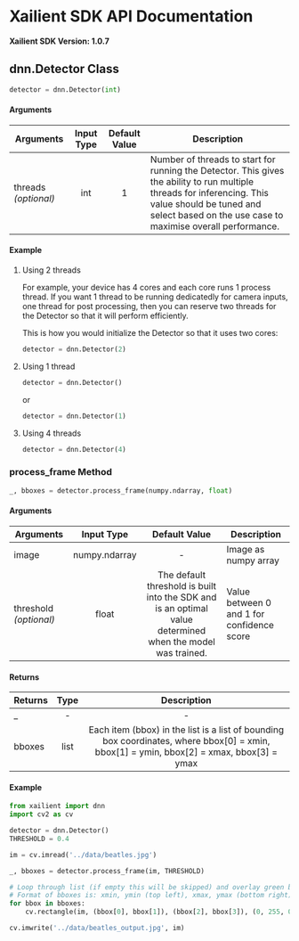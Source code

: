 # Xailient SDK API Documentation

**Xailient SDK Version: 1.0.7**

## dnn.Detector Class

``` python
detector = dnn.Detector(int)
```

#### Arguments

| Arguments     | Input Type    | Default Value | Description   |
| ------------- |:-------------:| :------------:| -------------|
| threads _(optional)_         | int           | 1             |   Number of threads to start for running the Detector. This gives the ability to run multiple threads for inferencing. This value should be tuned and select based on the use case to maximise overall performance. |

#### Example

1. Using 2 threads

    For example, your device has 4 cores and each core runs 1 process thread. If you want 1 thread to be running dedicatedly for camera inputs, one thread for post processing, then you can reserve two threads for the Detector so that it will perform efficiently.

    This is how you would initialize the Detector so that it uses two cores:

    ``` python
    detector = dnn.Detector(2)
    ```

2. Using 1 thread

    ``` python
    detector = dnn.Detector()
    ```

    or 

    ``` python
    detector = dnn.Detector(1)
    ```

3. Using 4 threads

    ``` python
    detector = dnn.Detector(4)
    ```

### process_frame Method

``` python
_, bboxes = detector.process_frame(numpy.ndarray, float)
```

#### Arguments

| Arguments     | Input Type    | Default Value | Description   |
| ------------- |:-------------:| :------------:| -------------|
| image         | numpy.ndarray           | -             |   Image as numpy array |
| threshold _(optional)_         | float           | The default threshold is built into the SDK and is an optimal value determined when the model was trained.             |   Value between 0 and 1 for confidence score |

#### Returns

| Returns     | Type    |  Description   |
| ------------- |:-------------:| :------------:| 
| _         |    -        |        -      |
| bboxes         |    list      | Each item (bbox) in the list is a list of bounding box coordinates, where bbox[0] = xmin, bbox[1] = ymin, bbox[2] = xmax, bbox[3] = ymax |

#### Example

``` python
from xailient import dnn
import cv2 as cv

detector = dnn.Detector()
THRESHOLD = 0.4

im = cv.imread('../data/beatles.jpg')

_, bboxes = detector.process_frame(im, THRESHOLD)

# Loop through list (if empty this will be skipped) and overlay green bboxes
# Format of bboxes is: xmin, ymin (top left), xmax, ymax (bottom right)
for bbox in bboxes:
    cv.rectangle(im, (bbox[0], bbox[1]), (bbox[2], bbox[3]), (0, 255, 0), 3)

cv.imwrite('../data/beatles_output.jpg', im)
```